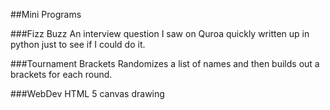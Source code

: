 ##Mini Programs

###Fizz Buzz
An interview question I saw on Quroa quickly written up in python just to see if I could do it.

###Tournament Brackets
Randomizes a list of names and then builds out a brackets for each round.

###WebDev 
HTML 5 canvas drawing


